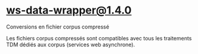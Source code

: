 # ws-data-wrapper@1.4.0

Conversions en fichier corpus compressé

Les fichiers corpus compressés sont compatibles avec tous les traitements TDM dédiés aux corpus (services web asynchrone).
